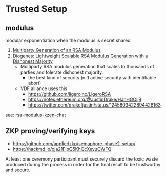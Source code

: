 # Trusted Setup

## modulus

modular exponentiation when the modulus is secret shared

1. [Multiparty Generation of an RSA Modulus](https://eprint.iacr.org/2020/370.pdf)
2. [Diogenes: Lightweight Scalable RSA Modulus Generation with a Dishonest Majority](https://eprint.iacr.org/2020/374.pdf)
    + Multiparty RSA modulus generation that scales to thousands of parties and tolerate dishonest majority.
        * the best kind of security (n-1 active security with identifiable abort)
    + VDF alliance uses this
        * https://github.com/ligeroinc/LigeroRSA
        * https://notes.ethereum.org/@JustinDrake/HJhHGOljB
        * https://twitter.com/drakefjustin/status/1245803422894428163

see: [rsa-modulus-kzen-chat](./rsa-modulus-kzen-chat/messages.html)

## ZKP proving/verifying keys

+ https://github.com/appliedzkp/semaphore-phase2-setup/
+ https://hackmd.io/oja21FipQ5KhQcXeyuQWFQ

At least one ceremony participant must securely discard the toxic waste produced during the process in order for the final result to be trustworthy and secure.
